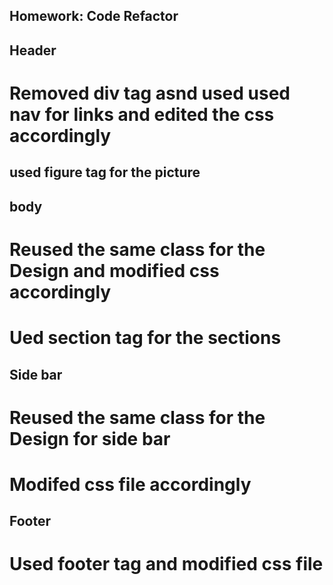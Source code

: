 

## Homework: Code Refactor
## Header
# Removed div tag asnd used used nav for links and edited the css accordingly

## used  figure tag for the picture

## body
# Reused the same class for the Design and modified css accordingly
# Ued  section tag for the sections

## Side bar
# Reused the same class for the Design for side bar
# Modifed css file accordingly

## Footer
# Used footer tag  and modified css file
